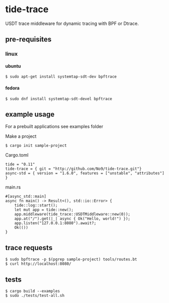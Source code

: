 # tide-trace

USDT trace middleware for dynamic tracing with BPF or Dtrace.

## pre-requisites

### linux

#### ubuntu

```
$ sudo apt-get install systemtap-sdt-dev bpftrace
``` 

#### fedora

```
$ sudo dnf install systemtap-sdt-devel bpftrace
```

## example usage

For a prebuilt applications see examples folder


Make a project 
```
$ cargo init sample-project
```

Cargo.toml
```
tide = "0.11"
tide-trace = { git = "http://github.com/No9/tide-trace.git"}
async-std = { version = "1.6.0", features = ["unstable", "attributes"] }
```

main.rs
```
#[async_std::main]
async fn main() -> Result<(), std::io::Error> {
    tide::log::start();
    let mut app = tide::new();
    app.middleware(tide_trace::USDTMiddleware::new(0));
    app.at("/").get(|_| async { Ok("Hello, world!") });
    app.listen("127.0.0.1:8080").await?;
    Ok(())
}
```

## trace requests

```
$ sudo bpftrace -p $(pgrep sample-project) tools/routes.bt 
$ curl http://localhost:8080/
```

## tests 

```
$ cargo build --examples 
$ sudo ./tests/test-all.sh
```